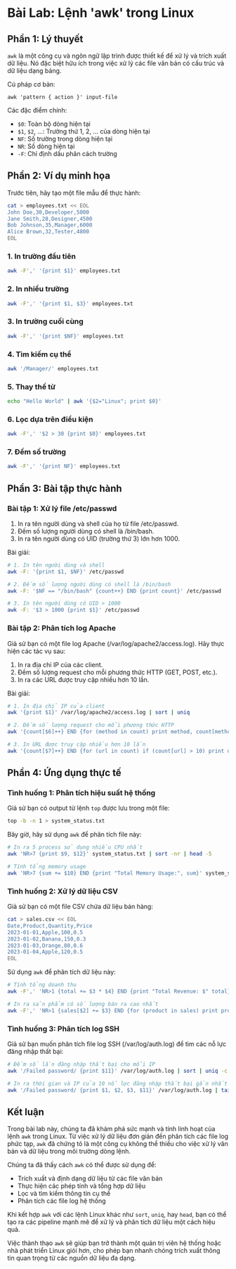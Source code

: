 # Bài Lab: Lệnh 'awk' trong Linux

## Phần 1: Lý thuyết

`awk` là một công cụ và ngôn ngữ lập trình được thiết kế để xử lý và trích xuất dữ liệu. Nó đặc biệt hữu ích trong việc xử lý các file văn bản có cấu trúc và dữ liệu dạng bảng.

Cú pháp cơ bản:
```
awk 'pattern { action }' input-file
```

Các đặc điểm chính:
- `$0`: Toàn bộ dòng hiện tại
- `$1`, `$2`, ...: Trường thứ 1, 2, ... của dòng hiện tại
- `NF`: Số trường trong dòng hiện tại
- `NR`: Số dòng hiện tại
- `-F`: Chỉ định dấu phân cách trường

## Phần 2: Ví dụ minh họa

Trước tiên, hãy tạo một file mẫu để thực hành:

```bash
cat > employees.txt << EOL
John Doe,30,Developer,5000
Jane Smith,28,Designer,4500
Bob Johnson,35,Manager,6000
Alice Brown,32,Tester,4800
EOL
```

### 1. In trường đầu tiên

```bash
awk -F',' '{print $1}' employees.txt
```

### 2. In nhiều trường

```bash
awk -F',' '{print $1, $3}' employees.txt
```

### 3. In trường cuối cùng

```bash
awk -F',' '{print $NF}' employees.txt
```

### 4. Tìm kiếm cụ thể

```bash
awk '/Manager/' employees.txt
```

### 5. Thay thế từ

```bash
echo "Hello World" | awk '{$2="Linux"; print $0}'
```

### 6. Lọc dựa trên điều kiện

```bash
awk -F',' '$2 > 30 {print $0}' employees.txt
```

### 7. Đếm số trường

```bash
awk -F',' '{print NF}' employees.txt
```

## Phần 3: Bài tập thực hành

### Bài tập 1: Xử lý file /etc/passwd

1. In ra tên người dùng và shell của họ từ file /etc/passwd.
2. Đếm số lượng người dùng có shell là /bin/bash.
3. In ra tên người dùng có UID (trường thứ 3) lớn hơn 1000.

Bài giải:

```bash
# 1. In tên người dùng và shell
awk -F: '{print $1, $NF}' /etc/passwd

# 2. Đếm số lượng người dùng có shell là /bin/bash
awk -F: '$NF == "/bin/bash" {count++} END {print count}' /etc/passwd

# 3. In tên người dùng có UID > 1000
awk -F: '$3 > 1000 {print $1}' /etc/passwd
```

### Bài tập 2: Phân tích log Apache

Giả sử bạn có một file log Apache (/var/log/apache2/access.log). Hãy thực hiện các tác vụ sau:

1. In ra địa chỉ IP của các client.
2. Đếm số lượng request cho mỗi phương thức HTTP (GET, POST, etc.).
3. In ra các URL được truy cập nhiều hơn 10 lần.

Bài giải:

```bash
# 1. In địa chỉ IP của client
awk '{print $1}' /var/log/apache2/access.log | sort | uniq

# 2. Đếm số lượng request cho mỗi phương thức HTTP
awk '{count[$6]++} END {for (method in count) print method, count[method]}' /var/log/apache2/access.log

# 3. In URL được truy cập nhiều hơn 10 lần
awk '{count[$7]++} END {for (url in count) if (count[url] > 10) print url, count[url]}' /var/log/apache2/access.log
```

## Phần 4: Ứng dụng thực tế

### Tình huống 1: Phân tích hiệu suất hệ thống

Giả sử bạn có output từ lệnh `top` được lưu trong một file:

```bash
top -b -n 1 > system_status.txt
```

Bây giờ, hãy sử dụng `awk` để phân tích file này:

```bash
# In ra 5 process sử dụng nhiều CPU nhất
awk 'NR>7 {print $9, $12}' system_status.txt | sort -nr | head -5

# Tính tổng memory usage
awk 'NR>7 {sum += $10} END {print "Total Memory Usage:", sum}' system_status.txt
```

### Tình huống 2: Xử lý dữ liệu CSV

Giả sử bạn có một file CSV chứa dữ liệu bán hàng:

```bash
cat > sales.csv << EOL
Date,Product,Quantity,Price
2023-01-01,Apple,100,0.5
2023-01-02,Banana,150,0.3
2023-01-03,Orange,80,0.6
2023-01-04,Apple,120,0.5
EOL
```

Sử dụng `awk` để phân tích dữ liệu này:

```bash
# Tính tổng doanh thu
awk -F',' 'NR>1 {total += $3 * $4} END {print "Total Revenue: $" total}' sales.csv

# In ra sản phẩm có số lượng bán ra cao nhất
awk -F',' 'NR>1 {sales[$2] += $3} END {for (product in sales) print product, sales[product]}' sales.csv | sort -k2 -nr | head -1
```

### Tình huống 3: Phân tích log SSH

Giả sử bạn muốn phân tích file log SSH (/var/log/auth.log) để tìm các nỗ lực đăng nhập thất bại:

```bash
# Đếm số lần đăng nhập thất bại cho mỗi IP
awk '/Failed password/ {print $11}' /var/log/auth.log | sort | uniq -c | sort -nr

# In ra thời gian và IP của 10 nỗ lực đăng nhập thất bại gần nhất
awk '/Failed password/ {print $1, $2, $3, $11}' /var/log/auth.log | tail -10
```

## Kết luận

Trong bài lab này, chúng ta đã khám phá sức mạnh và tính linh hoạt của lệnh `awk` trong Linux. Từ việc xử lý dữ liệu đơn giản đến phân tích các file log phức tạp, `awk` đã chứng tỏ là một công cụ không thể thiếu cho việc xử lý văn bản và dữ liệu trong môi trường dòng lệnh.

Chúng ta đã thấy cách `awk` có thể được sử dụng để:
- Trích xuất và định dạng dữ liệu từ các file văn bản
- Thực hiện các phép tính và tổng hợp dữ liệu
- Lọc và tìm kiếm thông tin cụ thể
- Phân tích các file log hệ thống

Khi kết hợp `awk` với các lệnh Linux khác như `sort`, `uniq`, hay `head`, bạn có thể tạo ra các pipeline mạnh mẽ để xử lý và phân tích dữ liệu một cách hiệu quả.

Việc thành thạo `awk` sẽ giúp bạn trở thành một quản trị viên hệ thống hoặc nhà phát triển Linux giỏi hơn, cho phép bạn nhanh chóng trích xuất thông tin quan trọng từ các nguồn dữ liệu đa dạng.

